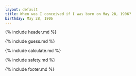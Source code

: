 ```yaml
---
layout: default
title: When was I conceived if I was born on May 28, 1906?
birthday: May 28, 1906
---
```


{% include header.md %}

{% include guess.md %}

{% include calculate.md %}

{% include safety.md %}

{% include footer.md %}



